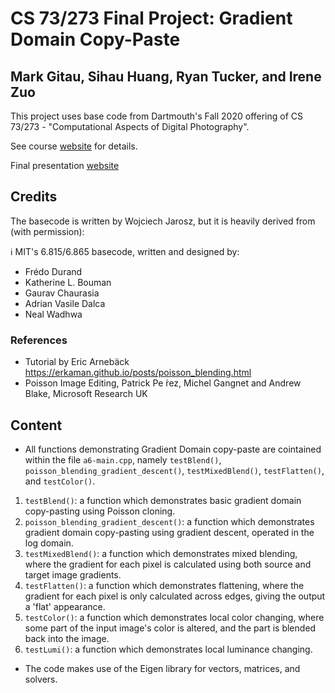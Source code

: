 # CS 73/273 Final Project: Gradient Domain Copy-Paste
## Mark Gitau, Sihau Huang, Ryan Tucker, and Irene Zuo

This project uses base code from Dartmouth's Fall 2020 offering of CS 73/273 - "Computational Aspects of Digital Photography".
 
See course [website](https://canvas.dartmouth.edu/courses/43075) for details.

Final presentation [website](https://docs.google.com/presentation/d/1mRlbEP9puaESHQSG6Zz9kIsjdmanST-bD5DV9bQyqQM/edit?usp=sharing)

## Credits
The basecode is written by Wojciech Jarosz, but it is heavily derived from (with permission):

:information_source: MIT's 6.815/6.865 basecode, written and designed by:
* Frédo Durand
* Katherine L. Bouman
* Gaurav Chaurasia
* Adrian Vasile Dalca
* Neal Wadhwa

### References
* Tutorial by Eric Arnebäck https://erkaman.github.io/posts/poisson_blending.html
* Poisson Image Editing, Patrick Pe ́rez, Michel Gangnet and Andrew Blake, Microsoft Research UK

## Content
- All functions demonstrating Gradient Domain copy-paste are cointained within the file `a6-main.cpp`, namely `testBlend()`, `poisson_blending_gradient_descent()`, `testMixedBlend()`, `testFlatten()`, and `testColor()`.
1. `testBlend()`: a function which demonstrates basic gradient domain copy-pasting using Poisson cloning.
2. `poisson_blending_gradient_descent()`: a function which demonstrates gradient domain copy-pasting using gradient descent, operated in the log domain.
3. `testMixedBlend()`: a function which demonstrates mixed blending, where the gradient for each pixel is calculated using both source and target image gradients.
4. `testFlatten()`: a function which demonstrates flattening, where the gradient for each pixel is only calculated across edges, giving the output a 'flat' appearance.
5. `testColor()`: a function which demonstrates local color changing, where some part of the input image's color is altered, and the part is blended back into the image.
6. `testLumi()`: a function which demonstrates local luminance changing.
- The code makes use of the Eigen library for vectors, matrices, and solvers.

